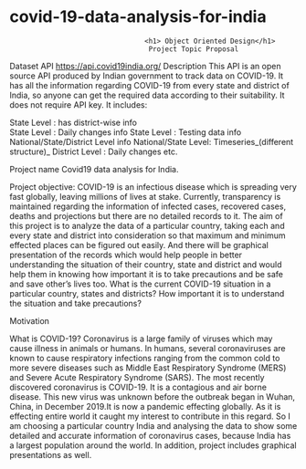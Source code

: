# covid-19-data-analysis-for-india

                                     <h1> Object Oriented Design</h1>
                                      Project Topic Proposal


Dataset 
 API 
 https://api.covid19india.org/
Description
This API is an open source API produced by Indian government to track data on COVID-19. It has all the information regarding COVID-19 from every state and district of India, so anyone can get the required data according to their suitability. It does not require API key.
It includes:

State Level : has district-wise info	
State Level : Daily changes info
State Level : Testing data info	
National/State/District Level info
National/State Level: Timeseries_(different structure)_	
District Level : Daily changes etc.

Project name
Covid19 data analysis for India.

Project objective:
COVID-19 is an infectious disease which is spreading very fast globally, leaving millions of lives at stake. Currently, transparency is maintained regarding the information of infected cases, recovered cases, deaths and projections but there are no detailed records to it.
The aim of this project is to analyze the data of a particular country, taking each and every state and district into consideration so that maximum and minimum effected places can be figured out easily. And there will be graphical presentation of the records which would help people in better understanding the situation of their country, state and district and would help them in knowing how important it is to take precautions and be safe and save other’s lives too.
What is the current COVID-19 situation in a particular country, states and districts?
How important it is to understand the situation and take precautions?




Motivation

What is COVID-19?
Coronavirus is a large family of viruses which may cause illness in animals or humans.
In humans, several coronaviruses are known to cause respiratory infections ranging from the common cold to more severe diseases such as Middle East Respiratory Syndrome (MERS) 
and Severe Acute Respiratory Syndrome (SARS). The most recently discovered coronavirus is COVID-19. It is a contagious and air borne disease. This new virus was unknown before the outbreak began in Wuhan, China, in December 2019.It is now a pandemic effecting globally.
As it is effecting entire world it caught my interest to contribute in this regard. So I am choosing a particular country India and analysing the data to show some detailed and accurate information of coronavirus cases, because India has a largest population around the world. In addition, project includes graphical presentations as well.


